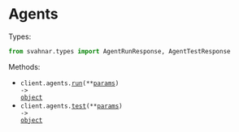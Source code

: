 # Agents

Types:

```python
from svahnar.types import AgentRunResponse, AgentTestResponse
```

Methods:

- <code title="post /v1/agents/run">client.agents.<a href="./src/svahnar/resources/agents.py">run</a>(\*\*<a href="src/svahnar/types/agent_run_params.py">params</a>) -> <a href="./src/svahnar/types/agent_run_response.py">object</a></code>
- <code title="post /v1/agents/test">client.agents.<a href="./src/svahnar/resources/agents.py">test</a>(\*\*<a href="src/svahnar/types/agent_test_params.py">params</a>) -> <a href="./src/svahnar/types/agent_test_response.py">object</a></code>
